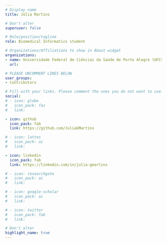 ```yaml
---
# Display name
title: Júlia Martins

# Don't alter
superuser: false

# Role/position/tagline
role: Biomedical Informatics student

# Organizations/Affiliations to show in About widget
organizations:
- name: Universidade Federal de Ciências da Saúde de Porto Alegre (UFCSPA)
  url:

# PLEASE UNCOMMENT LINES BELOW
user_groups:
- Contributors

# Fill with your links. Please comment the ones you do not want to use.
social:
# - icon: globe
#   icon_pack: fas
#   link: 

- icon: github
  icon_pack: fab
  link: https://github.com/JuliaGMartins

# - icon: lattes
#   icon_pack: ai
#   link:

- icon: linkedin
  icon_pack: fab
  link: https://linkedin.com/in/julia-gmartins

# - icon: researchgate
#   icon_pack: ai
#   link: 

# - icon: google-scholar
#   icon_pack: ai
#   link: 

# - icon: twitter
#   icon_pack: fab
#   link: 

# Don't alter
highlight_name: true
---
```

